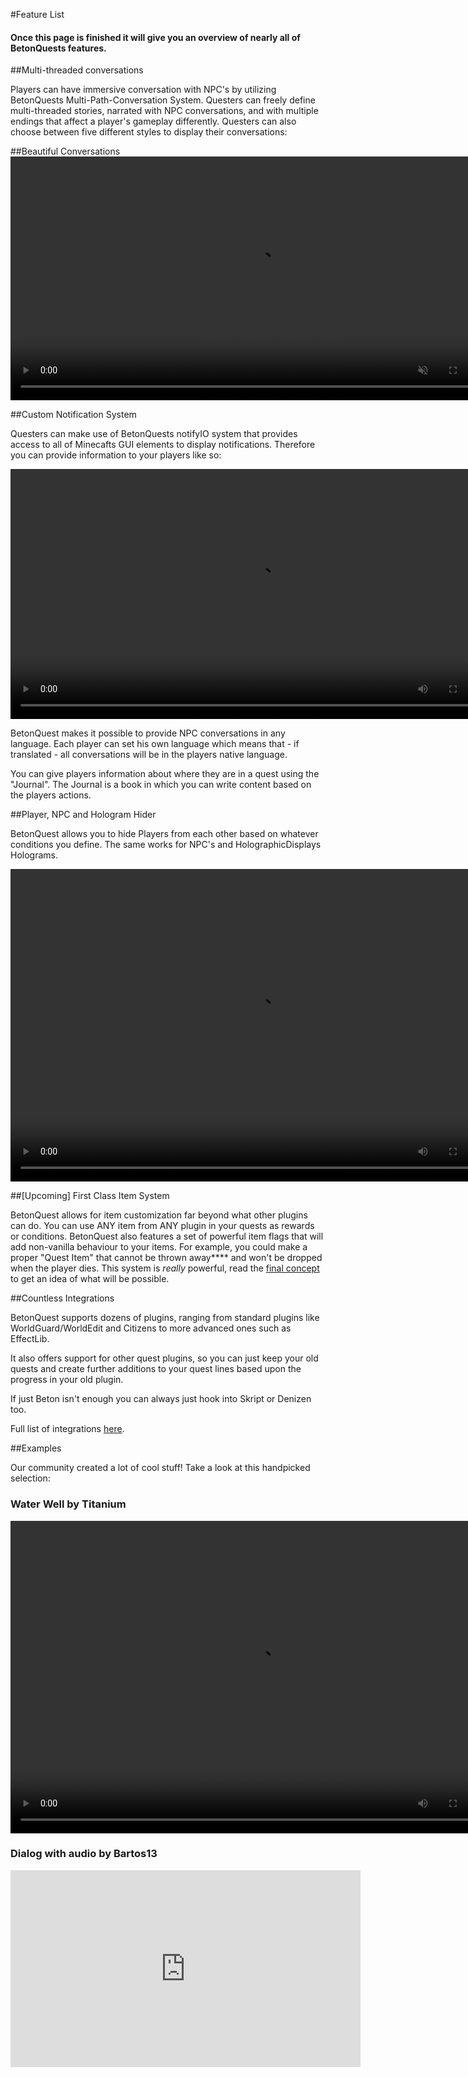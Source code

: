 #Feature List

<h4>Once this page is finished it will give you an overview of nearly all of BetonQuests features.</h4>

##Multi-threaded conversations

Players can have immersive conversation with NPC's by utilizing BetonQuests Multi-Path-Conversation System.
Questers can freely define multi-threaded stories, narrated with NPC conversations, and with multiple endings that affect a player's gameplay differently. 
Questers can also choose between five different styles to display their conversations:

##Beautiful Conversations
 <video autoplay muted loop
     src="../media/content/User-Documentation/Conversations/MenuConvIO.mp4"
     width="780">
 Sorry, your browser doesn't support embedded videos.
 </video>
  

##Custom Notification System

Questers can make use of BetonQuests notifyIO system that provides access to all of Minecafts GUI elements to display notifications.
Therefore you can provide information to your players like so:

 <video controls loop
     src="../media/content/User-Documentation/Notifications/NotifySystemOverview.mp4"
     width="780" height="400">
 Sorry, your browser doesn't support embedded videos.
 </video>

BetonQuest makes it possible to provide NPC conversations in any language. Each player
can set his own language which means that - if translated - all conversations will be in the players native language.

You can give players information about where they are in a quest using the "Journal". The Journal is a book in which you can
write content based on the players actions.

##Player, NPC and Hologram Hider

BetonQuest allows you to hide Players from each other based on whatever conditions you define. The same works for NPC's
and HolographicDisplays Holograms.

<video controls loop 
  src="../../../media/content/User-Documentation/Compatibility/PlayerHider.mp4"
  width="780" height="500">
Sorry, your browser doesn't support embedded videos.
</video>


##[Upcoming] First Class Item System 
 
BetonQuest allows for item customization far beyond what other plugins can do. You can use ANY item from ANY plugin
in your quests as rewards or conditions. BetonQuest also features a set of powerful item flags that will add non-vanilla
behaviour to your items. For example, you could make a proper "Quest Item" that cannot be thrown away**** and won't be dropped when the player dies.
This system is *really* powerful, read the [final concept](https://github.com/BetonQuest/BetonQuest/issues/1037#issuecomment-590513472)
to get an idea of what will be possible.

##Countless Integrations

BetonQuest supports dozens of plugins, ranging from standard plugins like WorldGuard/WorldEdit and Citizens to more advanced ones such as EffectLib. 

It also offers support for other quest plugins, so you can just keep your old quests and create further additions to your quest
lines based upon the progress in your old plugin.

If just Beton isn't enough you can always just hook into Skript or Denizen too.

Full list of integrations [here](User-Documentation/Compatibility.md).

##Examples

Our community created a lot of cool stuff! Take a look at this handpicked selection: 

### Water Well by Titanium
<video controls loop
  src="../../../media/content/Home/Features/WaterWell.mp4"
  width="780" height="500">
Sorry, your browser doesn't support embedded videos.
</video>

### Dialog with audio by Bartos13

<iframe width="560" height="315" src="https://www.youtube-nocookie.com/embed/Yu3KZLAW7zY" frameborder="0" allow="accelerometer; autoplay; clipboard-write; encrypted-media; gyroscope; picture-in-picture" allowfullscreen></iframe>
